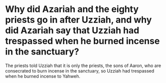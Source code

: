 # Why did Azariah and the eighty priests go in after Uzziah, and why did Azariah say that Uzziah had trespassed when he burned incense in the sanctuary?

The priests told Uzziah that it is only the priests, the sons of Aaron, who are consecrated to burn incense in the sanctuary, so Uzziah had trespassed when he burned incense to Yahweh. 